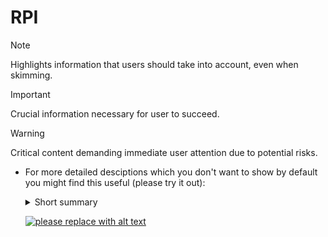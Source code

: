 # RPI
>[!NOTE]
>Highlights information that users should take into account, even when skimming.

>[!IMPORTANT]
>Crucial information necessary for user to succeed.

>[!WARNING]
>Critical content demanding immediate user attention due to potential risks.

- For more detailed desciptions which you don't want to show by default you might find this useful (please try it out):

  <details>
  <summary>
  Short summary
  </summary>
  Lorem ipsum dolor sit amet, consecteur adipiscing elit, sed do eiusmod tempor incididunt ut labore et dolore magna

  </details>

  [![please replace with alt text](https://img.shields.io/badge/anytext-youlike-red)](https://example.org)
